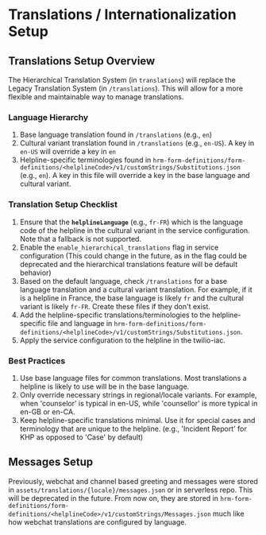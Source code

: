 # Translations / Internationalization Setup

## Translations Setup Overview

The Hierarchical Translation System (in `translations`) will replace the Legacy Translation System (in `/translations`). This will allow for a more flexible and maintainable way to manage translations.

### Language Hierarchy
1. Base language translation found in `/translations` (e.g., `en`)
2. Cultural variant translation found in `/translations` (e.g., `en-US`). A key in `en-US` will override a key in `en`
3. Helpline-specific terminologies found in `hrm-form-definitions/form-definitions/<helplineCode>/v1/customStrings/Substitutions.json` (e.g., `en`). A key in this file will override a key in the base language and cultural variant.

### Translation Setup Checklist
1. Ensure that the **`helplineLanguage`** (e.g., `fr-FR`) which is the language code of the helpline in the cultural variant in the service configuration. Note that a fallback is not supported.
2. Enable the `enable_hierarchical_translations` flag in service configuration (This could change in the future, as in the flag could be deprecated and the hierarchical translations feature will be default behavior)
3. Based on the default language, check `/translations` for a base language translation and a cultural variant translation. For example, if it is a helpline in France, the base language is likely `fr` and the cultural variant is likely `fr-FR`. Create these files if they don't exist.
4. Add the helpline-specific translations/terminologies to the helpline-specific file and language in `hrm-form-definitions/form-definitions/<helplineCode>/v1/customStrings/Substitutions.json`.
5. Apply the service configuration to the helpline in the twilio-iac.

### Best Practices

1. Use base language files for common translations. Most translations a helpline is likely to use will be in the base language.
2. Only override necessary strings in regional/locale variants. For example, when 'counselor' is typical in en-US, while 'counsellor' is more typical in en-GB or en-CA.
3. Keep helpline-specific translations minimal. Use it for special cases and terminology that are unique to the helpline. (e.g., 'Incident Report' for KHP as opposed to 'Case' by default)


## Messages Setup

Previously, webchat and channel based greeting and messages were stored in `assets/translations/{locale}/messages.json` or in serverless repo. This will be deprecated in the future. From now on, they are stored in `hrm-form-definitions/form-definitions/<helplineCode>/v1/customStrings/Messages.json` much like how webchat translations are configured by language.
